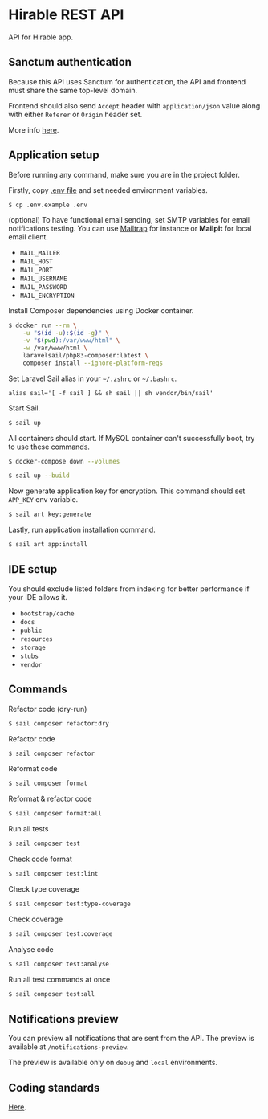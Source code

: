 # Hirable REST API

API for Hirable app.

## Sanctum authentication

Because this API uses Sanctum for authentication, the API and frontend must share the same
top-level domain.

Frontend should also send `Accept` header with `application/json` value along with either `Referer`
or `Origin` header set.

More info [here](https://laravel.com/docs/10.x/sanctum#spa-authentication).

## Application setup

Before running any command, make sure you are in the project folder.

Firstly, copy [.env file](./.env.example) and set needed environment variables.

```bash
$ cp .env.example .env
```

(optional) To have functional email sending, set SMTP variables for email notifications testing. You can use [Mailtrap](https://mailtrap.io/) for
instance or **Mailpit** for local email client.

- `MAIL_MAILER`
- `MAIL_HOST`
- `MAIL_PORT`
- `MAIL_USERNAME`
- `MAIL_PASSWORD`
- `MAIL_ENCRYPTION`

Install Composer dependencies using Docker container.

```bash
$ docker run --rm \
    -u "$(id -u):$(id -g)" \
    -v "$(pwd):/var/www/html" \
    -w /var/www/html \
    laravelsail/php83-composer:latest \
    composer install --ignore-platform-reqs
```

Set Laravel Sail alias in your `~/.zshrc` or `~/.bashrc`.

```text
alias sail='[ -f sail ] && sh sail || sh vendor/bin/sail'
```

Start Sail.

```bash
$ sail up
```

All containers should start. If MySQL container can't successfully boot, try to use these commands.

```bash
$ docker-compose down --volumes

$ sail up --build
```

Now generate application key for encryption. This command should set `APP_KEY` env variable.

```bash
$ sail art key:generate
```

Lastly, run application installation command.

```bash
$ sail art app:install
```

## IDE setup

You should exclude listed folders from indexing for better performance if your IDE allows it.

- `bootstrap/cache`
- `docs`
- `public`
- `resources`
- `storage`
- `stubs`
- `vendor`

## Commands

Refactor code (dry-run)

```bash
$ sail composer refactor:dry
```

Refactor code

```bash
$ sail composer refactor
```

Reformat code

```bash
$ sail composer format
```

Reformat & refactor code

```bash
$ sail composer format:all
```

Run all tests

```bash
$ sail composer test
```

Check code format

```bash
$ sail composer test:lint
```

Check type coverage

```bash
$ sail composer test:type-coverage
```

Check coverage

```bash
$ sail composer test:coverage
```

Analyse code

```bash
$ sail composer test:analyse
```

Run all test commands at once

```bash
$ sail composer test:all
```

## Notifications preview

You can preview all notifications that are sent from the API. The preview is available
at `/notifications-preview`.

The preview is available only on `debug` and `local` environments.

## Coding standards

[Here](docs/standards/index.md).
